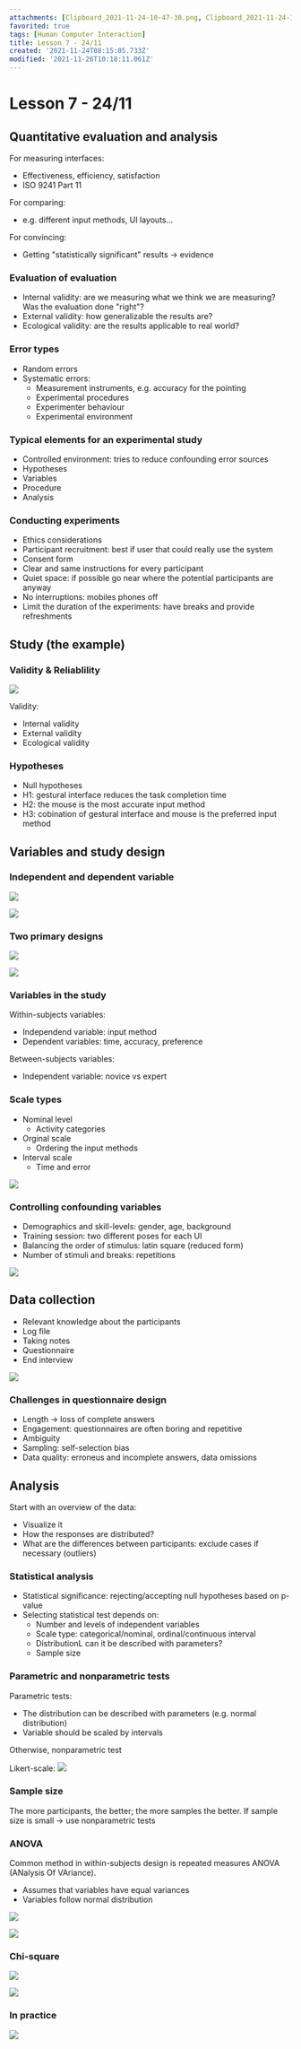 ```yaml
---
attachments: [Clipboard_2021-11-24-10-47-30.png, Clipboard_2021-11-24-10-50-37.png, Clipboard_2021-11-24-10-50-45.png, Clipboard_2021-11-24-10-53-06.png, Clipboard_2021-11-24-10-53-15.png, Clipboard_2021-11-24-10-58-14.png, Clipboard_2021-11-24-10-59-57.png, Clipboard_2021-11-24-11-13-32.png, Clipboard_2021-11-24-11-19-53.png, Clipboard_2021-11-24-11-25-23.png, Clipboard_2021-11-24-11-27-43.png, Clipboard_2021-11-24-11-28-31.png, Clipboard_2021-11-24-11-31-32.png, Clipboard_2021-11-24-11-33-16.png, Clipboard_2021-11-24-11-36-23.png]
favorited: true
tags: [Human Computer Interaction]
title: Lesson 7 - 24/11
created: '2021-11-24T08:15:05.733Z'
modified: '2021-11-26T10:18:11.061Z'
---
```


# Lesson 7 - 24/11

## Quantitative evaluation and analysis

For measuring interfaces:
- Effectiveness, efficiency, satisfaction
- ISO 9241 Part 11

For comparing:
- e.g. different input methods, UI layouts...

For convincing:
- Getting "statistically significant" results -> evidence

### Evaluation of evaluation

- Internal validity: are we measuring what we think we are measuring? Was the evaluation done "right"?
- External validity: how generalizable the results are?
- Ecological validity: are the results applicable to real world?

### Error types

- Random errors
- Systematic errors:
  - Measurement instruments, e.g. accuracy for the pointing
  - Experimental procedures
  - Experimenter behaviour
  - Experimental environment

### Typical elements for an experimental study

- Controlled environment: tries to reduce confounding error sources
- Hypotheses
- Variables
- Procedure
- Analysis

### Conducting experiments

- Ethics considerations
- Participant recruitment: best if user that could really use the system
- Consent form
- Clear and same instructions for every participant
- Quiet space: if possible go near where the potential participants are anyway
- No interruptions: mobiles phones off
- Limit the duration of the experiments: have breaks and provide refreshments

## Study (the example)

### Validity & Reliablility

![](@attachment/Clipboard_2021-11-24-10-47-30.png)

Validity:
- Internal validity
- External validity
- Ecological validity

### Hypotheses

- Null hypotheses
- H1: gestural interface reduces the task completion time
- H2: the mouse is the most accurate input method
- H3: cobination of gestural interface and mouse is the preferred input method

## Variables and study design

### Independent and dependent variable

![](@attachment/Clipboard_2021-11-24-10-50-37.png)

![](@attachment/Clipboard_2021-11-24-10-50-45.png)

### Two primary designs

![](@attachment/Clipboard_2021-11-24-10-53-06.png)

![](@attachment/Clipboard_2021-11-24-10-53-15.png)

### Variables in the study

Within-subjects variables:
- Independend variable: input method
- Dependent variables: time, accuracy, preference

Between-subjects variables:
- Independent variable: novice vs expert

### Scale types

- Nominal level
  - Activity categories
- Orginal scale
  - Ordering the input methods
- Interval scale
  - Time and error

![](@attachment/Clipboard_2021-11-24-10-58-14.png)

### Controlling confounding variables

- Demographics and skill-levels: gender, age, background
- Training session: two different poses for each UI
- Balancing the order of stimulus: latin square (reduced form)
- Number of stimuli and breaks: repetitions

![](@attachment/Clipboard_2021-11-24-10-59-57.png)

## Data collection

- Relevant knowledge about the participants
- Log file
- Taking notes
- Questionnaire
- End interview

![](@attachment/Clipboard_2021-11-24-11-13-32.png)

### Challenges in questionnaire design

- Length -> loss of complete answers
- Engagement: questionnaires are often boring and repetitive
- Ambiguity
- Sampling: self-selection bias
- Data quality: erroneus and incomplete answers, data omissions

## Analysis

Start with an overview of the data:
- Visualize it
- How the responses are distributed?
- What are the differences between participants: exclude cases if necessary (outliers)

### Statistical analysis

- Statistical significance: rejecting/accepting null hypotheses based on p-value
- Selecting statistical test depends on:
  - Number and levels of independent variables
  - Scale type: categorical/nominal, ordinal/continuous interval
  - DistributionL can it be described with parameters?
  - Sample size

### Parametric and nonparametric tests

Parametric tests:
- The distribution can be described with parameters (e.g. normal distribution)
- Variable should be scaled by intervals

Otherwise, nonparametric test

Likert-scale:
![](@attachment/Clipboard_2021-11-24-11-19-53.png)

### Sample size

The more participants, the better; the more samples the better.
If sample size is small -> use nonparametric tests

### ANOVA

Common method in within-subjects design is repeated measures ANOVA (ANalysis Of VAriance).
- Assumes that variables have equal variances
- Variables follow normal distribution

![](@attachment/Clipboard_2021-11-24-11-25-23.png)

![](@attachment/Clipboard_2021-11-24-11-28-31.png)

### Chi-square

![](@attachment/Clipboard_2021-11-24-11-31-32.png)

![](@attachment/Clipboard_2021-11-24-11-33-16.png)

### In practice

![](@attachment/Clipboard_2021-11-24-11-36-23.png)
